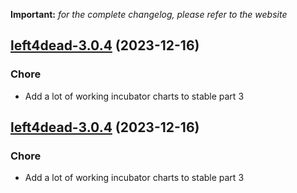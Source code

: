 **Important:**
*for the complete changelog, please refer to the website*




## [left4dead-3.0.4](https://github.com/truecharts/charts/compare/left4dead-2.0.12...left4dead-3.0.4) (2023-12-16)

### Chore

- Add a lot of working incubator charts to stable part 3
  
  


## [left4dead-3.0.4](https://github.com/truecharts/charts/compare/left4dead-2.0.12...left4dead-3.0.4) (2023-12-16)

### Chore

- Add a lot of working incubator charts to stable part 3
  
  